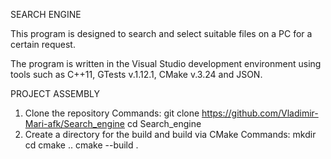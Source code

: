 SEARCH ENGINE

This program is designed to search and select suitable files on a PC for a certain request.

The program is written in the Visual Studio development environment using tools such as C++11, GTests v.1.12.1, CMake v.3.24 and JSON.

PROJECT ASSEMBLY

1) Clone the repository
   Commands: git clone https://github.com/Vladimir-Mari-afk/Search_engine
             cd Search_engine
2) Create a directory for the build and build via CMake
   Commands: mkdir <name directory>
             cd <name directory>
             cmake ..
             cmake --build .
